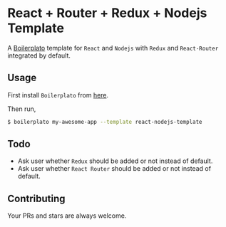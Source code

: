 # React + Router + Redux + Nodejs Template

A [Boilerplato](https://github.com/boilerplato/boilerplato) template for `React` and `Nodejs` with `Redux` and `React-Router` integrated by default.

## Usage

First install `Boilerplato` from [here](https://github.com/boilerplato/boilerplato).

Then run,

```sh
$ boilerplato my-awesome-app --template react-nodejs-template
```
## Todo
- Ask user whether `Redux` should be added or not instead of default.
- Ask user whether `React Router` should be added or not instead of default.

## Contributing

Your PRs and stars are always welcome.
